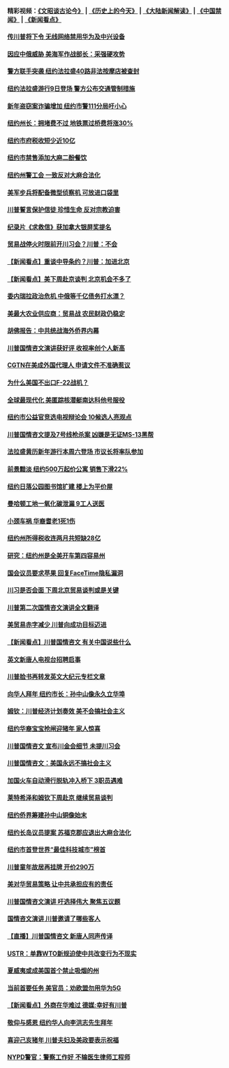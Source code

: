 #### 精彩视频：[《文昭谈古论今》](http://45.32.25.56/wenzhao) | [《历史上的今天》](http://45.32.25.56/today-in-history) | [《大陆新闻解读》](http://45.32.25.56/ntdtv-comedy) | [《中国禁闻》](http://45.32.25.56/ntdtv-news) | [《新闻看点》](http://45.32.25.56/news-insight) 

 #### [传川普将下令 无线网络禁用华为及中兴设备](../pages/nsc412/n11031804.md?t=02081531) 

#### [因应中俄威胁 美海军作战部长：采强硬攻势](../pages/nsc412/n11032214.md?t=02081531) 

#### [警方联手突袭 纽约法拉盛40路非法按摩店被查封](../pages/nsc412/n11031874.md?t=02081531) 

#### [纽约法拉盛游行9日登场 警方公布交通管制措施](../pages/nsc412/n11031884.md?t=02081531) 

#### [新年盗窃案诈骗增加 纽约市警111分局吁小心](../pages/nsc412/n11031868.md?t=02081531) 

#### [纽约州长：拥堵费不过 地铁票过桥费将涨30%](../pages/nsc412/n11031922.md?t=02081531) 

#### [纽约市府税收短少近10亿](../pages/nsc412/n11031890.md?t=02081531) 

#### [纽约市禁售添加大麻二酚餐饮](../pages/nsc412/n11031907.md?t=02081531) 

#### [纽约州警工会 一致反对大麻合法化](../pages/nsc412/n11031910.md?t=02081531) 

#### [美军步兵将配备微型侦察机 可放进口袋里](../pages/nsc412/n11031966.md?t=02081531) 

#### [川普誓言保护信徒 珍惜生命 反对宗教迫害](../pages/nsc412/n11031507.md?t=02081531) 

#### [纪录片《求救信》获加拿大银屏奖提名](../pages/nsc412/n11031336.md?t=02081531) 

#### [贸易战停火时限前开川习会？川普：不会](../pages/nsc412/n11031036.md?t=02081531) 

#### [【新闻看点】重谈中导条约？川普：加进北京](../pages/nsc412/n11031006.md?t=02081531) 

#### [【新闻看点】美下周赴京谈判 北京机会不多了](../pages/nsc412/n11030801.md?t=02081531) 

#### [委内瑞拉政治危机 中俄等千亿债务打水漂？](../pages/nsc412/n11030947.md?t=02081531) 

#### [美最大农业供应商：贸易战 农民财政仍稳定](../pages/nsc412/n11031011.md?t=02081531) 

#### [胡佛报告：中共统战海外侨界内幕](../pages/nsc412/n11030735.md?t=02081531) 

#### [川普国情咨文演讲获好评 收视率创个人新高](../pages/nsc412/n11029891.md?t=02081531) 

#### [CGTN在美成外国代理人 申请文件不准确惹议](../pages/nsc412/n11028976.md?t=02081531) 

#### [为什么美国不出口F-22战机？](../pages/nsc412/n11030207.md?t=02081531) 

#### [全球最现代化 美匿踪核潜艇南达科他号服役](../pages/nsc412/n11029826.md?t=02081531) 

#### [纽约市公益官竞选电视辩论会  10候选人亮观点](../pages/nsc412/n11029725.md?t=02081531) 

#### [川普国情咨文提及7号线枪杀案   凶嫌是无证MS-13黑帮](../pages/nsc412/n11029767.md?t=02081531) 

#### [法拉盛黄历新年游行本周六登场 市议长将率队参加](../pages/nsc412/n11029736.md?t=02081531) 

#### [前景黯淡 纽约500万起价公寓 销售下滑22%](../pages/nsc412/n11029779.md?t=02081531) 

#### [纽约日落公园图书馆扩建 楼上为平价屋](../pages/nsc412/n11029748.md?t=02081531) 

#### [曼哈顿工地一氧化碳泄漏 9工人送医](../pages/nsc412/n11029751.md?t=02081531) 

#### [小颈车祸 华裔耆老1死1伤](../pages/nsc412/n11029764.md?t=02081531) 

#### [纽约州所得税收连两月共短缺28亿](../pages/nsc412/n11029773.md?t=02081531) 

#### [研究：纽约州是全美开车第四容易州](../pages/nsc412/n11029776.md?t=02081531) 

#### [国会议员要求苹果 回复FaceTime隐私漏洞](../pages/nsc412/n11029731.md?t=02081531) 

#### [川习是否会面 下周北京贸易谈判或是关键](../pages/nsc412/n11029173.md?t=02081531) 

#### [川普第二次国情咨文演讲全文翻译](../pages/nsc412/n11029266.md?t=02081531) 

#### [美贸易赤字减少 川普向成功目标迈进](../pages/nsc412/n11028907.md?t=02081531) 

#### [【新闻看点】川普国情咨文 有关中国说些什么](../pages/nsc412/n11028748.md?t=02081531) 

#### [英文新唐人电视台招聘启事](../pages/nsc412/n11028817.md?t=02081531) 

#### [川普脸书再转发英文大纪元专栏文章](../pages/nsc412/n11028719.md?t=02081531) 

#### [向华人拜年 纽约市长：孙中山像永久立华埠](../pages/nsc412/n11027112.md?t=02081531) 

#### [姆钦：川普经济计划奏效 美不会搞社会主义](../pages/nsc412/n11028626.md?t=02081531) 

#### [纽约华裔宝宝抢闸迎猪年 家人惊喜](../pages/nsc412/n11027120.md?t=02081531) 

#### [川普国情咨文 宣布川金会细节 未提川习会](../pages/nsc412/n11027745.md?t=02081531) 

#### [川普国情咨文：美国永远不搞社会主义](../pages/nsc412/n11027086.md?t=02081531) 

#### [加国火车自动滑行脱轨冲入桥下 3职员遇难](../pages/nsc412/n11027459.md?t=02081531) 

#### [莱特希泽和姆钦下周赴京 继续贸易谈判](../pages/nsc412/n11026983.md?t=02081531) 

#### [纽约侨界筹建孙中山铜像始末](../pages/nsc412/n11027107.md?t=02081531) 

#### [纽约长岛议员提案 苏福克郡应退出大麻合法化](../pages/nsc412/n11027300.md?t=02081531) 

#### [纽约市首登世界“最佳科技城市”榜首](../pages/nsc412/n11027125.md?t=02081531) 

#### [川普童年故居再挂牌   开价290万](../pages/nsc412/n11027287.md?t=02081531) 

#### [美对华贸易策略 让中共承担应有的责任](../pages/nsc412/n11026533.md?t=02081531) 

#### [川普国情咨文演讲 吁选择伟大 聚焦五议题](../pages/nsc412/n11026232.md?t=02081531) 

#### [国情咨文演讲 川普邀请了哪些客人](../pages/nsc412/n11027007.md?t=02081531) 

#### [【直播】川普国情咨文 新唐人同声传译](../pages/nsc412/n11024217.md?t=02081531) 

#### [USTR：单靠WTO新规迫使中共改变行为不现实](../pages/nsc412/n11026504.md?t=02081531) 

#### [夏威夷或成美国首个禁止吸烟的州](../pages/nsc412/n11026434.md?t=02081531) 

#### [当前首要任务 美官员：劝欧盟勿用华为5G](../pages/nsc412/n11026496.md?t=02081531) 

#### [【新闻看点】外商在华难过 德媒:幸好有川普](../pages/nsc412/n11026253.md?t=02081531) 

#### [敬仰与感恩 纽约华人向李洪志先生拜年](../pages/nsc412/n11022605.md?t=02081531) 

#### [喜迎己亥猪年 川普夫妇及美政要表示祝福](../pages/nsc412/n11026157.md?t=02081531) 

#### [NYPD警官：警察工作好 不输医生律师工程师](../pages/nsc412/n11025353.md?t=02081531) 

